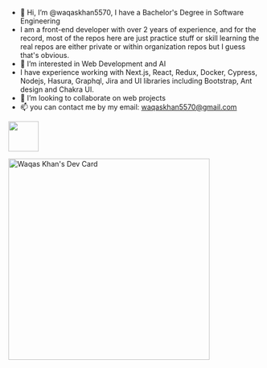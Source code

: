 - 👋 Hi, I’m @waqaskhan5570, I have a Bachelor's Degree in Software Engineering
- I am a front-end developer with over 2 years of experience, and for the record, most of the repos here are just practice stuff or skill learning the real repos are either private or within organization repos but I guess that's obvious.
- 👀 I’m interested in Web Development and AI
- I have experience working with Next.js, React, Redux, Docker, Cypress, Nodejs, Hasura, Graphql, Jira and UI libraries including Bootstrap, Ant design and Chakra UI.
- 💞️ I’m looking to collaborate on web projects
- 📫 you can contact me by my email: waqaskhan5570@gmail.com

 [<img src="https://user-images.githubusercontent.com/46786384/209342378-7d2b97ce-95f6-478f-b1b4-8f8940db684d.png" width="60" height="60">][1]
 
[1]: https://www.linkedin.com/in/waqaskhan5570

<a href="https://app.daily.dev/waqaskhan5570"><img src="https://api.daily.dev/devcards/1ca19025ceff4edd9425cea66cd78421.png?r=e0z" width="400" alt="Waqas Khan's Dev Card"/></a>

